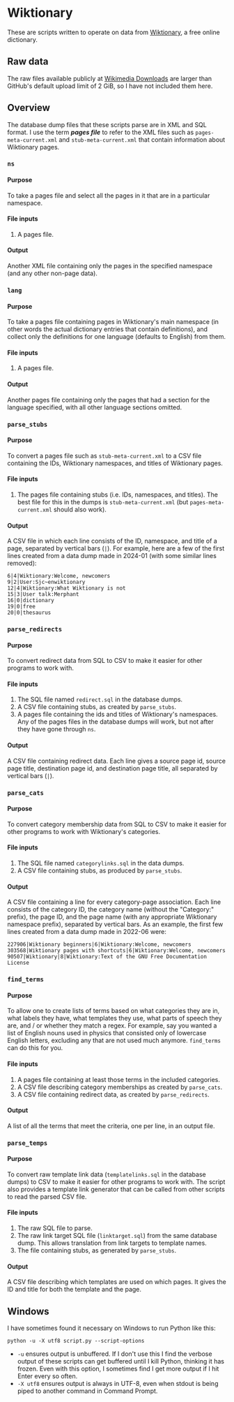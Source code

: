# Wiktionary
These are scripts written to operate on data from [Wiktionary](https://en.wiktionary.org/wiki/Wiktionary:Main_Page), a free online dictionary.

## Raw data
The raw files available publicly at [Wikimedia Downloads](https://dumps.wikimedia.org/) are larger than GitHub's default upload limit of 2 GiB, so I have not included them here.

## Overview
The database dump files that these scripts parse are in XML and SQL format. I use the term ***pages file*** to refer to the XML files such as `pages-meta-current.xml` and `stub-meta-current.xml` that contain information about Wiktionary pages.

### `ns`
#### Purpose
To take a pages file and select all the pages in it that are in a particular namespace.

#### File inputs
1. A pages file.

#### Output
Another XML file containing only the pages in the specified namespace (and any other non-page data).

### `lang`
#### Purpose
To take a pages file containing pages in Wiktionary's main namespace (in other words the actual dictionary entries that contain definitions), and collect only the definitions for one language (defaults to English) from them.

#### File inputs
1. A pages file.

#### Output
Another pages file containing only the pages that had a section for the language specified, with all other language sections omitted.

### `parse_stubs`
#### Purpose
To convert a pages file such as `stub-meta-current.xml` to a CSV file containing the IDs, Wiktionary namespaces, and titles of Wiktionary pages.

#### File inputs
1. The pages file containing stubs (i.e. IDs, namespaces, and titles). The best file for this in the dumps is `stub-meta-current.xml` (but `pages-meta-current.xml` should also work).

#### Output
A CSV file in which each line consists of the ID, namespace, and title of a page, separated by vertical bars (`|`). For example, here are a few of the first lines created from a data dump made in 2024-01 (with some similar lines removed):
```csv
6|4|Wiktionary:Welcome, newcomers
9|2|User:Sjc~enwiktionary
12|4|Wiktionary:What Wiktionary is not
15|3|User talk:Merphant
16|0|dictionary
19|0|free
20|0|thesaurus
```

### `parse_redirects`
#### Purpose
To convert redirect data from SQL to CSV to make it easier for other programs to work with.

#### File inputs
1. The SQL file named `redirect.sql` in the database dumps.
1. A CSV file containing stubs, as created by `parse_stubs`.
1. A pages file containing the ids and titles of Wiktionary's namespaces. Any of the pages files in the database dumps will work, but not after they have gone through `ns`.

#### Output
A CSV file containing redirect data. Each line gives a source page id, source page title, destination page id, and destination page title, all separated by vertical bars (`|`).

### `parse_cats`
#### Purpose
To convert category membership data from SQL to CSV to make it easier for other programs to work with Wiktionary's categories.

#### File inputs
1. The SQL file named `categorylinks.sql` in the data dumps.
1. A CSV file containing stubs, as produced by `parse_stubs`.

#### Output
A CSV file containing a line for every category-page association. Each line consists of the category ID, the category name (without the "Category:" prefix), the page ID, and the page name (with any appropriate Wiktionary namespace prefix), separated by vertical bars. As an example, the first few lines created from a data dump made in 2022-06 were:

```csv
227906|Wiktionary beginners|6|Wiktionary:Welcome, newcomers
303568|Wiktionary pages with shortcuts|6|Wiktionary:Welcome, newcomers
90507|Wiktionary|8|Wiktionary:Text of the GNU Free Documentation License
```

### `find_terms`
#### Purpose
To allow one to create lists of terms based on what categories they are in, what labels they have, what templates they use, what parts of speech they are, and / or whether they match a regex. For example, say you wanted a list of English nouns used in physics that consisted only of lowercase English letters, excluding any that are not used much anymore. `find_terms` can do this for you.

#### File inputs
1. A pages file containing at least those terms in the included categories.
1. A CSV file describing category memberships as created by `parse_cats`.
1. A CSV file containing redirect data, as created by `parse_redirects`.

#### Output
A list of all the terms that meet the criteria, one per line, in an output file.

### `parse_temps`
#### Purpose
To convert raw template link data (`templatelinks.sql` in the database dumps) to CSV to make it easier for other programs to work with. The script also provides a template link generator that can be called from other scripts to read the parsed CSV file.

#### File inputs
1. The raw SQL file to parse.
1. The raw link target SQL file (`linktarget.sql`) from the same database dump. This allows translation from link targets to template names.
1. The file containing stubs, as generated by `parse_stubs`.

#### Output
A CSV file describing which templates are used on which pages. It gives the ID and title for both the template and the page.

## Windows
I have sometimes found it necessary on Windows to run Python like this:

`python -u -X utf8 script.py --script-options`

* `-u` ensures output is unbuffered. If I don't use this I find the verbose output of these scripts can get buffered until I kill Python, thinking it has frozen. Even with this option, I sometimes find I get more output if I hit Enter every so often.
* `-X utf8` ensures output is always in UTF-8, even when stdout is being piped to another command in Command Prompt.
